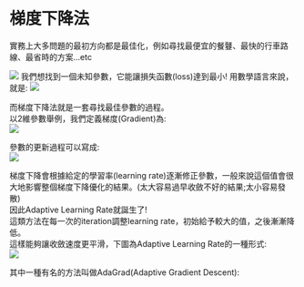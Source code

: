 # 梯度下降法  
實務上大多問題的最初方向都是最佳化，例如尋找最便宜的餐鼟、最快的行車路線、最省時的方案...etc  

<img src="https://latex.codecogs.com/png.image?\dpi{110}L:loss&space;function&space;;&space;\theta:parameters"/>  
我們想找到一個未知參數，它能讓損失函數(loss)達到最小!  
用數學語言來說，就是:  
<img src="https://latex.codecogs.com/png.image?\dpi{110}\theta^*&space;=&space;\underset{\theta&space;}{argmin}L(\theta&space;)"/>  

 而梯度下降法就是一套尋找最佳參數的過程。  
 以2維參數舉例，我們定義梯度(Gradient)為:  
 <img src="https://latex.codecogs.com/png.image?\dpi{110}\bigtriangledown&space;L(\theta&space;)=\begin{bmatrix}\frac{\partial}{\partial&space;\theta_1}&space;L(\theta&space;)\\\frac{\partial}{\partial&space;\theta_2}&space;L(\theta&space;)\end{bmatrix}"/>  
   
 參數的更新過程可以寫成:  
 <img src="https://latex.codecogs.com/png.image?\dpi{110}\theta_{new}&space;=&space;\theta_{old}&space;-\eta*\bigtriangledown&space;L(\theta&space;)"  />  
 
 梯度下降會根據給定的學習率(learning rate)逐漸修正參數，一般來說這個值會很大地影響整個梯度下降優化的結果。(太大容易過早收斂不好的結果;太小容易發散)  
 因此Adaptive Learning Rate就誕生了!  
 這類方法在每一次的iteration調整learning rate，初始給予較大的值，之後漸漸降低。  
 這樣能夠讓收斂速度更平滑，下圖為Adaptive Learning Rate的一種形式:  
 <img src="https://latex.codecogs.com/png.image?\dpi{110}\eta_t=\frac{\eta&space;}{\sqrt{t&plus;1}}" />  
 
 其中一種有名的方法叫做AdaGrad(Adaptive Gradient Descent):  
 

